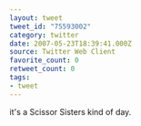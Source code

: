 ```yaml
---
layout: tweet
tweet_id: "75593002"
category: twitter
date: 2007-05-23T18:39:41.000Z
source: Twitter Web Client
favorite_count: 0
retweet_count: 0
tags:
- tweet
---
```


it's a Scissor Sisters kind of day.
